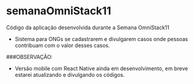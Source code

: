 # semanaOmniStack11
 Código da aplicação desenvolvida durante a Semana OmniStack11
 
 - Sistema para ONGs se cadastrarem e divulgarem casos onde pessoas contribuam com o valor desses casos.
 
 
 ###OBSERVAÇÃO:
 - Versão mobile com React Native ainda em desenvolvimento, em breve estarei atualizando e divulgando os códigos.
